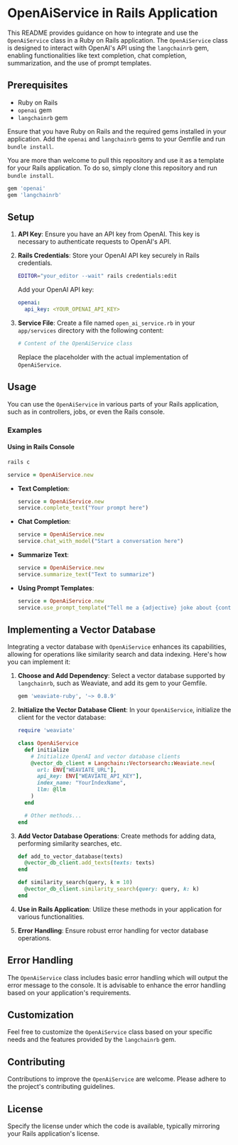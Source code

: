 # OpenAiService in Rails Application

This README provides guidance on how to integrate and use the `OpenAiService` class in a Ruby on Rails application. The `OpenAiService` class is designed to interact with OpenAI's API using the `langchainrb` gem, enabling functionalities like text completion, chat completion, summarization, and the use of prompt templates.

## Prerequisites

- Ruby on Rails
- `openai` gem
- `langchainrb` gem

Ensure that you have Ruby on Rails and the required gems installed in your application. Add the `openai` and `langchainrb` gems to your Gemfile and run `bundle install`.

You are more than welcome to pull this repository and use it as a template for your Rails application. To do so, simply clone this repository and run `bundle install`.

```ruby
gem 'openai'
gem 'langchainrb'
```

## Setup

1. **API Key**: Ensure you have an API key from OpenAI. This key is necessary to authenticate requests to OpenAI's API.

2. **Rails Credentials**: Store your OpenAI API key securely in Rails credentials.

   ```bash
   EDITOR="your_editor --wait" rails credentials:edit
   ```

   Add your OpenAI API key:

   ```yaml
   openai:
     api_key: <YOUR_OPENAI_API_KEY>
   ```

3. **Service File**: Create a file named `open_ai_service.rb` in your `app/services` directory with the following content:

   ```ruby
   # Content of the OpenAiService class
   ```

   Replace the placeholder with the actual implementation of `OpenAiService`.

## Usage

You can use the `OpenAiService` in various parts of your Rails application, such as in controllers, jobs, or even the Rails console.

### Examples

#### Using in Rails Console

```bash
rails c
```

```ruby
service = OpenAiService.new
```

- **Text Completion**:

  ```ruby
  service = OpenAiService.new
  service.complete_text("Your prompt here")
  ```

- **Chat Completion**:

  ```ruby
  service = OpenAiService.new
  service.chat_with_model("Start a conversation here")
  ```

- **Summarize Text**:

  ```ruby
  service = OpenAiService.new
  service.summarize_text("Text to summarize")
  ```

- **Using Prompt Templates**:

  ```ruby
  service = OpenAiService.new
  service.use_prompt_template("Tell me a {adjective} joke about {content}.", {adjective: "funny", content: "chickens"})
  ```

## Implementing a Vector Database

Integrating a vector database with `OpenAiService` enhances its capabilities, allowing for operations like similarity search and data indexing. Here's how you can implement it:

1. **Choose and Add Dependency**: Select a vector database supported by `langchainrb`, such as Weaviate, and add its gem to your Gemfile.

   ```ruby
   gem 'weaviate-ruby', '~> 0.8.9'
   ```

2. **Initialize the Vector Database Client**: In your `OpenAiService`, initialize the client for the vector database:

   ```ruby
   require 'weaviate'

   class OpenAiService
     def initialize
       # Initialize OpenAI and vector database clients
       @vector_db_client = Langchain::Vectorsearch::Weaviate.new(
         url: ENV["WEAVIATE_URL"],
         api_key: ENV["WEAVIATE_API_KEY"],
         index_name: "YourIndexName",
         llm: @llm
       )
     end

     # Other methods...
   end
   ```

3. **Add Vector Database Operations**: Create methods for adding data, performing similarity searches, etc.

   ```ruby
   def add_to_vector_database(texts)
     @vector_db_client.add_texts(texts: texts)
   end

   def similarity_search(query, k = 10)
     @vector_db_client.similarity_search(query: query, k: k)
   end
   ```

4. **Use in Rails Application**: Utilize these methods in your application for various functionalities.

5. **Error Handling**: Ensure robust error handling for vector database operations.

## Error Handling

The `OpenAiService` class includes basic error handling which will output the error message to the console. It is advisable to enhance the error handling based on your application's requirements.

## Customization

Feel free to customize the `OpenAiService` class based on your specific needs and the features provided by the `langchainrb` gem.

## Contributing

Contributions to improve the `OpenAiService` are welcome. Please adhere to the project's contributing guidelines.

## License

Specify the license under which the code is available, typically mirroring your Rails application's license.
